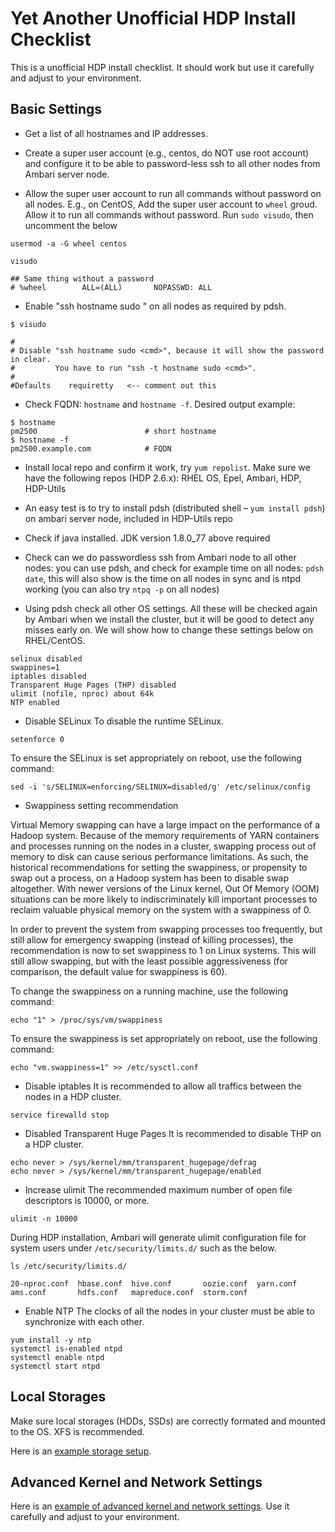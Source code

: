 # Yet Another Unofficial HDP Install Checklist
This is a unofficial HDP install checklist. It should work but use it carefully and adjust to your environment.

## Basic Settings
* Get a list of all hostnames and IP addresses.

* Create a super user account (e.g., centos, do NOT use root account) and configure it to be able to password-less ssh to all other nodes from Ambari server node.

* Allow the super user account to run all commands without password on all nodes. E.g., on CentOS, Add the super user account to `wheel` groud. Allow it to run all commands without password. Run `sudo visudo`, then uncomment the below

```
usermod -a -G wheel centos

visudo

## Same thing without a password
# %wheel        ALL=(ALL)       NOPASSWD: ALL
```

* Enable "ssh hostname sudo <cmd>" on all nodes as required by pdsh.
```
$ visudo

#
# Disable "ssh hostname sudo <cmd>", because it will show the password in clear.
#         You have to run "ssh -t hostname sudo <cmd>".
#
#Defaults    requiretty   <-- comment out this

```

* Check FQDN: `hostname` and `hostname -f`. Desired output example:
```
$ hostname
pm2500                        # short hostname
$ hostname -f
pm2500.example.com            # FQDN
```

* Install local repo and confirm it work, try `yum repolist`. Make sure we have the following repos (HDP 2.6.x): RHEL OS, Epel, Ambari, HDP, HDP-Utils

* An easy test is to try to install pdsh (distributed shell – `yum install pdsh`) on ambari server node, included in HDP-Utils repo

* Check if java installed. JDK version 1.8.0_77 above required

* Check can we do passwordless ssh from Ambari node to all other nodes: you can use pdsh, and check for example time on all nodes:
`pdsh date`, this will also show is the time on all nodes in sync and is ntpd working (you can also try `ntpq -p` on all nodes)

* Using pdsh check all other OS settings. All these will be checked again by Ambari when we install the cluster, but it will be good to detect any misses early on. We will show how to change these settings below on RHEL/CentOS.
```
selinux disabled
swappines=1
iptables disabled
Transparent Huge Pages (THP) disabled
ulimit (nofile, nproc) about 64k
NTP enabled
```

* Disable SELinux
To disable the runtime SELinux.
```
setenforce 0
```

To ensure the SELinux is set appropriately on reboot, use the following command:
```
sed -i 's/SELINUX=enforcing/SELINUX=disabled/g' /etc/selinux/config
```

* Swappiness setting recommendation

Virtual Memory swapping can have a large impact on the performance of a Hadoop system. Because of the memory requirements of YARN containers and processes running on the nodes in a cluster, swapping process out of memory to disk can cause serious performance limitations. As such, the historical recommendations for setting the swappiness, or propensity to swap out a process, on a Hadoop system has been to disable swap altogether. With newer versions of the Linux kernel, Out Of Memory (OOM) situations can be more likely to indiscriminately kill important processes to reclaim valuable physical memory on the system with a swappiness of 0.

In order to prevent the system from swapping processes too frequently, but still allow for emergency swapping (instead of killing processes), the recommendation is now to set swappiness to 1 on Linux systems. This will still allow swapping, but with the least possible aggressiveness (for comparison, the default value for swappiness is 60).

To change the swappiness on a running machine, use the following command:
```
echo "1" > /proc/sys/vm/swappiness
```

To ensure the swappiness is set appropriately on reboot, use the following command:
```
echo "vm.swappiness=1" >> /etc/sysctl.conf
```

* Disable iptables
It is recommended to allow all traffics between the nodes in a HDP cluster.
```
service firewalld stop
```

* Disabled Transparent Huge Pages
It is recommended to disable THP on a HDP cluster.
```
echo never > /sys/kernel/mm/transparent_hugepage/defrag
echo never > /sys/kernel/mm/transparent_hugepage/enabled
```

* Increase ulimit
The recommended maximum number of open file descriptors is 10000, or more.
```
ulimit -n 10000
```

During HDP installation, Ambari will generate ulimit configuration file for system users under `/etc/security/limits.d/` such as the below.
```
ls /etc/security/limits.d/

20-nproc.conf  hbase.conf  hive.conf       oozie.conf  yarn.conf
ams.conf       hdfs.conf   mapreduce.conf  storm.conf
```

* Enable NTP
The clocks of all the nodes in your cluster must be able to synchronize with each other.
```
yum install -y ntp
systemctl is-enabled ntpd
systemctl enable ntpd
systemctl start ntpd
```

## Local Storages
Make sure local storages (HDDs, SSDs) are correctly formated and mounted to the OS. XFS is recommended.

Here is an [example storage setup](https://github.com/uprush/hdemo/blob/master/mount-storages.sh).

## Advanced Kernel and Network Settings
Here is an [example of advanced kernel and network settings](https://github.com/uprush/hdemo/blob/master/setup-kernel.sh). Use it carefully and adjust to your environment.

